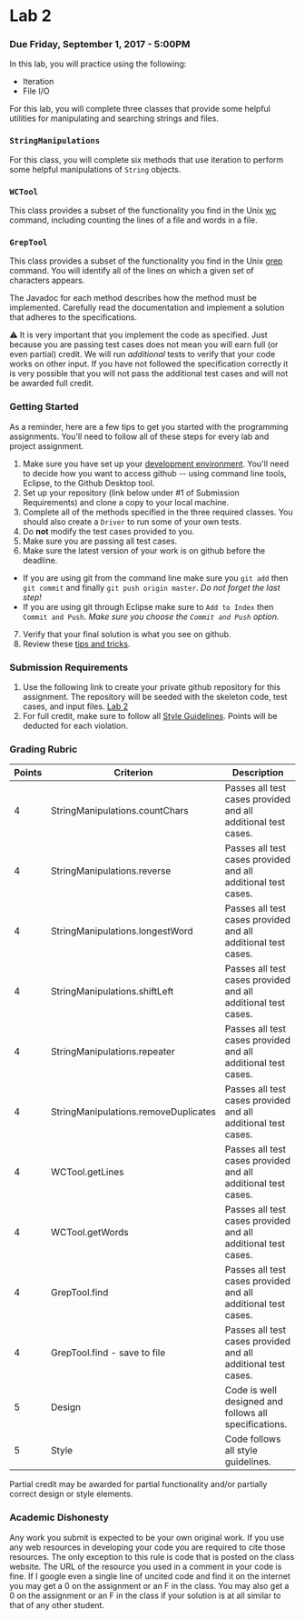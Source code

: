 Lab 2
=====

### Due Friday, September 1, 2017 - 5:00PM

In this lab, you will practice using the following:

- Iteration
- File I/O

For this lab, you will complete three classes that provide some helpful utilities for manipulating and searching strings and files.

### `StringManipulations`
 
For this class, you will complete six methods that use iteration to perform some helpful manipulations of `String` objects.  
 
### `WCTool`

This class provides a subset of the functionality you find in the Unix [wc](https://en.wikipedia.org/wiki/Wc_(Unix)) command, including counting the lines of a file and words in a file.

### `GrepTool`

This class provides a subset of the functionality you find in the Unix [grep](https://www.cyberciti.biz/faq/howto-use-grep-command-in-linux-unix/) command. You will identify all of the lines on which a given set of characters appears.

The Javadoc for each method describes how the method must be implemented. Carefully read the documentation and implement a solution that adheres to the specifications.

:warning: It is very important that you implement the code as specified. Just because you are passing test cases does not mean you will earn full (or even partial) credit. We will run *additional* tests to verify that your code works on other input. If you have not followed the specification correctly it is very possible that you will not pass the additional test cases and will not be awarded full credit.

### Getting Started

As a reminder, here are a few tips to get you started with the programming assignments. You'll need to follow all of these steps for every lab and project assignment.

1. Make sure you have set up your [development environment](https://github.com/CS514-F17/notes/blob/master/Admin/devenvironment.md). You'll need to decide how you want to access github -- using command line tools, Eclipse, to the Github Desktop tool.
2. Set up your repository (link below under #1 of Submission Requirements) and clone a copy to your local machine.
3. Complete all of the methods specified in the three required classes. You should also create a `Driver` to run some of your own tests. 
4. Do **not** modify the test cases provided to you.
5. Make sure you are passing all test cases.
6. Make sure the latest version of your work is on github before the deadline.
  - If you are using git from the command line make sure you `git add` then `git commit` and finally `git push origin master`. *Do not forget the last step!*
  - If you are using git through Eclipse make sure to `Add to Index` then `Commit and Push`. *Make sure you choose the `Commit and Push` option.*
7. Verify that your final solution is what you see on github.
8. Review these [tips and tricks](https://github.com/CS514-F17/notes/blob/master/Admin/tips.md).

### Submission Requirements

1. Use the following link to create your private github repository for this assignment. The repository will be seeded with the skeleton code, test cases, and input files. [Lab 2]()
2. For full credit, make sure to follow all [Style Guidelines](https://github.com/CS514-F17/notes/blob/master/Admin/style.md). Points will be deducted for each violation.

### Grading Rubric

| Points | Criterion | Description |
| ------ | -------- | -------- |  
| 4 | StringManipulations.countChars | Passes all test cases provided and all additional test cases. |
| 4 | StringManipulations.reverse | Passes all test cases provided and all additional test cases. |
| 4 | StringManipulations.longestWord | Passes all test cases provided and all additional test cases. |
| 4 | StringManipulations.shiftLeft | Passes all test cases provided and all additional test cases. |
| 4 | StringManipulations.repeater | Passes all test cases provided and all additional test cases. |
| 4 | StringManipulations.removeDuplicates | Passes all test cases provided and all additional test cases. |
| 4 | WCTool.getLines | Passes all test cases provided and all additional test cases. |
| 4 | WCTool.getWords | Passes all test cases provided and all additional test cases. |
| 4 | GrepTool.find | Passes all test cases provided and all additional test cases. |
| 4 | GrepTool.find - save to file | Passes all test cases provided and all additional test cases. |
| 5 | Design  | Code is well designed and follows all specifications. |
| 5 | Style | Code follows all style guidelines. |

Partial credit may be awarded for partial functionality and/or partially correct design or style elements.

### Academic Dishonesty

Any work you submit is expected to be your own original work. If you use any web resources in developing your code you are required to cite those resources. The only exception to this rule is code that is posted on the class website. The URL of the resource you used in a comment in your code is fine. If I google even a single line of uncited code and find it on the internet you may get a 0 on the assignment or an F in the class. You may also get a 0 on the assignment or an F in the class if your solution is at all similar to that of any other student.
